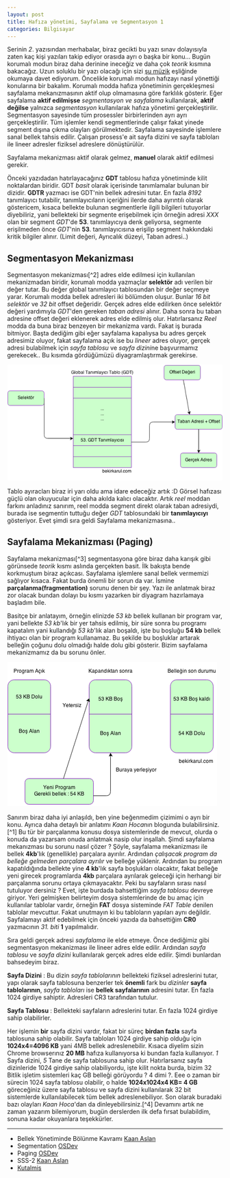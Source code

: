 ```yaml
---
layout: post
title: Hafıza yönetimi, Sayfalama ve Segmentasyon 1
categories: Bilgisayar
---
```


Serinin *2*. yazısından merhabalar, biraz gecikti bu yazı sınav dolayısıyla zaten kaç kişi yazıları takip ediyor orasıda ayrı o başka bir konu...  Bugün korumalı modun biraz daha derinine ineceğiz ve daha çok *teorik* kısmına bakacağız. Uzun soluklu bir yazı olacağı için sizi [şu müzik](https://www.youtube.com/watch?v=6sHvUv_w18I) eşliğinde okumaya davet ediyorum. Öncelikle korumalı modun hafızayı nasıl yönettiği konularına bir bakalım. Korumalı modda hafıza yönetiminin gerçekleşmesi sayfalama mekanızmasının aktif olup olmamasına göre farklılık gösterir. Eğer sayfalama **aktif edilmişse** *segmentasyon ve sayfalama* kullanılarak, **aktif değilse** yalnızca *segmentasyon* kullanılarak hafıza yönetimi gerçekleştirilir. Segmentasyon sayesinde tüm prosessler birbirlerinden ayrı ayrı gerçekleştirilir. Tüm işlemler kendi segmentlerinde çalışır fakat yinede segment dışına çıkma olayları görülmektedir. Sayfalama sayesinde işlemlere sanal bellek tahsis edilir. Çalışan prosess'e ait sayfa dizini ve sayfa tabloları ile lineer adresler fiziksel adreslere dönüştürülür. 

Sayfalama mekanizması aktif olarak gelmez, **manuel** olarak aktif edilmesi gerekir. 

Önceki yazıdadan hatırlayacağınız **GDT** tablosu hafıza yönetiminde kilit noktalardan biridir. GDT *basit* olarak içerisinde tanımlamalar bulunan bir dizidir. **GDTR** yazmacı ise GDT'nin bellek adresini tutar. En fazla *8192* tanımlayıcı tutabilir, tanımlayıcıların içeriğini ilerde daha ayrıntılı olarak göstericem, kısaca bellekte bulunan segmentlerle ilgili bilgileri tutuyorlar diyebiliriz, yani bellekteki bir segmente erişebilmek için örneğin adresi *XXX* olan bir segment *GDT*'de **53**. tanımlayıcıya denk geliyorsa, segmente erişilmeden önce *GDT*'nin **53**. tanımlayıcısına erişilip segment hakkındaki kritik bilgiler alınır. (Limit değeri, Ayrıcalık düzeyi, Taban adresi..)

## Segmentasyon Mekanizması
Segmentasyon mekanizması[^2] adres elde edilmesi için kullanılan mekanizmadan biridir, korumalı modda yazmaçlar **selektör** adı verilen bir değer tutar. Bu değer global tanımlayıcı tablosundan bir değer seçmeye yarar. Korumalı modda bellek adresleri iki bölümden oluşur. Bunlar *16 bit selektör* ve *32 bit* offset değeridir. Gerçek adres elde edilirken önce selektör değeri yardımıyla *GDT*'den gereken *taban adresi* alınır. Daha sonra bu taban adresine offset değeri eklenerek adres elde edilmiş olur. Hatırlarsanız *Reel* modda da buna biraz benzeyen bir mekanizma vardı. Fakat iş burada bitmiyor. Başta dediğim gibi eğer sayfalama kapalıysa bu adres gerçek adresimiz oluyor, fakat sayfalama açık ise bu *lineer* adres oluyor, gerçek adresi bulabilmek için *sayfa tablosu* ve *sayfa dizini*ne başvurmamız gerekecek.. Bu kısımda gördüğümüzü diyagramlaştırmak gerekirse.

![](/files/gdtdenadres.png)

Tablo ayıracları biraz iri yarı oldu ama idare edeceğiz artık :D Görsel hafızası güçlü olan okuyucular için daha akılda kalıcı olacaktır.  Artık *reel* moddan farkını anladınız sanırım, reel modda segment direkt olarak taban adresiydi, burada ise segmentin tuttuğu değer *GDT* tablosundaki bir **tanımlayıcıyı** gösteriyor. Evet şimdi sıra geldi Sayfalama mekanizmasına..

## Sayfalama Mekanizması (Paging)
Sayfalama mekanizması[^3] segmentasyona göre biraz daha karışık gibi görünsede *teorik* kısmı aslında gerçekten basit. İlk bakışta bende korkmuştum biraz açıkcası. Sayfalama işlemlere sanal bellek vermemizi sağlıyor kısaca. Fakat burda önemli bir sorun da var. İsmine **parçalanma(fragmentation)** sorunu denen bir şey. Yazı ile anlatmak biraz zor olacak bundan dolayı bu kısmı yazarken bir diyagram hazırlamaya başladım bile. 

Basitçe bir anlatayım, örneğin elinizde *53 kb* bellek kullanan bir program var, yani bellekte *53 kb*'lık bir yer tahsis edilmiş, bir süre sonra bu programı kapatalım yani kullandığı *53 kb*'lık alan boşaldı, işte bu boşluğu **54 kb** bellek ihtiyacı olan bir program kullanamaz. Bu şekilde bu boşluklar artarak belleğin çoğunu dolu olmadığı halde dolu gibi gösterir. Bizim sayfalama mekanizmamız da bu sorunu önler.

![](/files/fragmentation.png)

Sanırım biraz daha iyi anlaşıldı, ben yine beğenmedim çizimimi o ayrı bir konu. Ayrıca daha detaylı bir anlatımı *Kaan Hoca*nın blogunda bulabilirsiniz.[^1] Bu tür bir parçalanma konusu dosya sistemlerinde de mevcut, olurda o konuda da yazarsam onuda anlatmak nasip olur inşallah. Şimdi sayfalama mekanızması bu sorunu nasıl çözer ? Şöyle, sayfalama mekanizması ile bellek **4kb**'lık (genellikle) parçalara ayırılır. Ardından *çalışacak program da belleğe gelmeden parçalara ayrılır* ve belleğe yüklenir. Ardından bu program kapatıldığında bellekte yine **4 kb**'lık sayfa boşlukları olacaktır, fakat belleğe yeni girecek programlarda **4kb** parçalara ayrılarak geleceği için herhangi bir parçalanma sorunu ortaya çıkmayacaktır. Peki bu sayfaların sırası nasıl tutuluyor dersiniz ? Evet, işte burdada bahsettiğim *sayfa tablosu* devreye giriyor. Yeri gelmişken belirteyim dosya sistemlerinde de bu amaç için kullanılar tablolar vardır, örneğin **FAT** dosya sisteminde *FAT Table* denilen tablolar mevcuttur. Fakat unutmayın ki bu tabloların yapıları aynı değildir. Sayfalamayı aktif edebilmek için önceki yazıda da bahsettiğim **CR0** yazmacının *31. biti* **1** yapılmalıdır.

Sıra geldi gerçek adresi *sayfalama* ile elde etmeye. Önce dediğimiz gibi segmentasyon mekanizması ile lineer adres elde edilir. Ardından *sayfa tablosu* ve *sayfa dizini* kullanılarak gerçek adres elde edilir. Şimdi bunlardan bahsedeyim biraz.

**Sayfa Dizini** : Bu dizin *sayfa tablolarının* bellekteki fiziksel adreslerini tutar, yapı olarak sayfa tablosuna benzerler tek **önemli** fark bu *dizinler* **sayfa tablolarının**, *sayfa tabloları* ise **bellek sayfalarının** adresini tutar. En fazla 1024 girdiye sahiptir. Adresleri CR3 tarafından tutulur.

**Sayfa Tablosu** : Bellekteki sayfaların adreslerini tutar. En fazla 1024 girdiye sahip olabilirler.

Her işlemin **bir** sayfa dizini vardır, fakat bir süreç **birdan fazla** sayfa tablosuna sahip olabilir. Sayfa tabloları 1024 girdiye sahip olduğu için **1024x4=4096 KB** yani 4MB bellek adreslenebilir. Kısaca diyelim sizin Chrome browserınız **20 MB** hafıza kullanıyorsa ki bundan fazla kullanıyor. *1* Sayfa dizini, *5* Tane de sayfa tablosuna sahip olur. Hatırlarsanız sayfa dizinleride 1024 girdiye sahip olabiliyordu, işte kilit nokta burda, bizim 32 Bitlik işletim sistemleri kaç GB belleği görüyordu ? 4 dimi ?. Eee o zaman bir sürecin 1024 sayfa tablosu olabilir, o halde **1024x1024x4 KB= 4 GB** göreceğiniz üzere sayfa tablosu ve sayfa dizini kullanılarak 32 bit sistemlerde kullanılabilecek tüm bellek adreslenebiliyor. Son olarak buradaki bazı olayları *Kaan Hoca*'dan da dinleyebilirsiniz.[^4] Devamını artık ne zaman yazarım bilemiyorum, bugün derslerden ilk defa fırsat bulabildim, sonuna kadar okuyanlara teşekkürler.

----
* Bellek Yönetiminde Bölünme Kavramı [Kaan Aslan](http://www.kaanaslan.com/resource/article/display_article.php?page=2&id=69)
* Segmentation [OSDev](http://wiki.osdev.org/Segmentation)
* Paging [OSDev](http://wiki.osdev.org/Paging)
* SSS-2  [Kaan Aslan](http://www.youtube.com/watch?v=blit3fl4cZA)
* [Kutalmis](http://kutalmis.wordpress.com)
